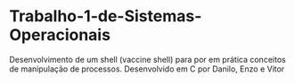 # Trabalho-1-de-Sistemas-Operacionais
Desenvolvimento de um shell (vaccine shell) para por em prática conceitos de manipulação de processos. Desenvolvido em C por Danilo, Enzo e Vitor
